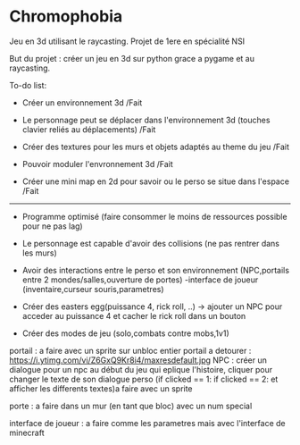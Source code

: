 # Chromophobia
Jeu en 3d utilisant le raycasting. Projet de 1ere en spécialité NSI

But du projet : créer un jeu en 3d sur python grace a pygame et au raycasting.

To-do list:
- Créer un environnement 3d /Fait

- Le personnage peut se déplacer dans l'environnement 3d (touches clavier reliés au déplacements) /Fait

- Créer des textures pour les murs et objets adaptés au theme du jeu /Fait

- Pouvoir moduler l'envronnement 3d /Fait

- Créer une mini map en 2d pour savoir ou le perso se situe dans l'espace /Fait

------------------------------------------------

- Programme optimisé (faire consommer le moins de ressources possible pour ne pas lag)

- Le personnage est capable d'avoir des collisions (ne pas rentrer dans les murs)

- Avoir des interactions entre le perso et son environnement (NPC,portails entre 2 mondes/salles,ouverture de portes) -interface de joueur (inventaire,curseur 
souris,parametres)

- Créer des easters egg(puissance 4, rick roll, ..) -> ajouter un NPC pour acceder au puissance 4 et cacher le rick roll dans un bouton 

- Créer des modes de jeu (solo,combats contre mobs,1v1)

portail : a faire avec un sprite sur unbloc entier
portail a detourer : https://i.ytimg.com/vi/Z6GxQ9Kr8i4/maxresdefault.jpg
NPC : créer un dialogue pour un npc au début du jeu qui eplique l'histoire, cliquer pour changer le texte de son dialogue perso (if clicked == 1: if clicked == 2: et afficher les differents textes)a faire avec un sprite

porte : a faire dans un mur (en tant que bloc) avec un num special

interface de joueur : a faire comme les parametres mais avec l'interface de minecraft

